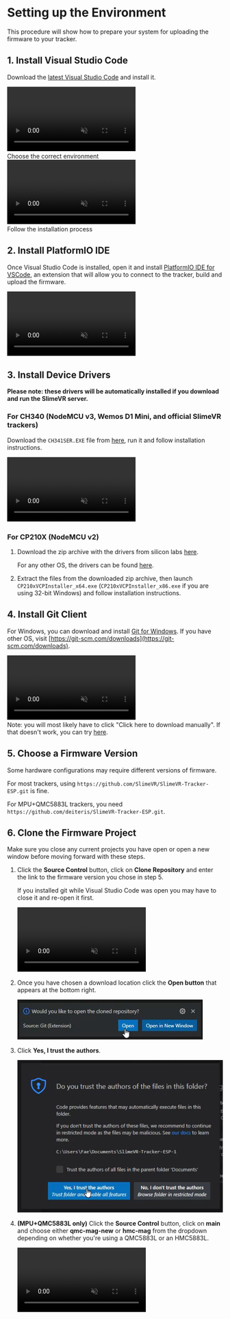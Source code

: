# Setting up the Environment

This procedure will show how to prepare your system for uploading the firmware to your tracker.

## 1. Install Visual Studio Code

Download the [latest Visual Studio Code](https://code.visualstudio.com/download) and install it.

<div class="embeddedVideo">
	<video name="Downloading Visual Studio Code" autoplay muted loop controls playsinline>
	  <source src="../assets/videos/downloadVSC.webm" type="video/webm">
	  <source src="../assets/videos/downloadVSC.mov" type="video/quicktime">
	</video><br>
	Choose the correct environment
</div>

<div class="embeddedVideo">
	<video name="Installing Visual Studio Code" autoplay muted loop controls playsinline>
	  <source src="../assets/videos/installVSC.webm" type="video/webm">
	  <source src="../assets/videos/installVSC.mov" type="video/quicktime">
	</video><br>
	Follow the installation process
</div>

## 2. Install PlatformIO IDE

Once Visual Studio Code is installed, open it and install [PlatformIO IDE for VSCode](https://marketplace.visualstudio.com/items?itemName=platformio.platformio-ide), an extension that will allow you to connect to the tracker, build and upload the firmware.

<div class="embeddedVideo">
	<video name="Installing PlatformIO" autoplay muted loop controls playsinline>
	  <source src="../assets/videos/installPIO.webm" type="video/webm">
	  <source src="../assets/videos/installPIO.mov" type="video/quicktime">
	</video><br>
</div>

## 3. Install Device Drivers

**Please note: these drivers will be automatically installed if you download and run the SlimeVR server.**

### For CH340 (NodeMCU v3, Wemos D1 Mini, and official SlimeVR trackers)

Download the `CH341SER.EXE` file from [here](https://cdn.sparkfun.com/assets/learn_tutorials/8/4/4/CH341SER.EXE), run it and follow installation instructions.

<div class="embeddedVideo">
	<video name="The Install wizard for CH341SER" autoplay muted loop controls playsinline>
	  <source src="../assets/videos/installCH.webm" type="video/webm">
	  <source src="../assets/videos/installCH.mov" type="video/quicktime">
	</video><br>
</div>

### For CP210X (NodeMCU v2)

1. Download the zip archive with the drivers from silicon labs [here](https://www.silabs.com/documents/public/software/CP210x_Windows_Drivers.zip).

   For any other OS, the drivers can be found [here](https://www.silabs.com/developers/usb-to-uart-bridge-vcp-drivers).

1. Extract the files from the downloaded zip archive, then launch `CP210xVCPInstaller_x64.exe` (`CP210xVCPInstaller_x86.exe` if you are using 32-bit Windows) and follow installation instructions.

## 4. Install Git Client

For Windows, you can download and install [Git for Windows](https://git-scm.com/download/win). If you have other OS, visit [https://git-scm.com/downloads](https://git-scm.com/downloads).

<div class="embeddedVideo">
	<video name="Installing Git for Windows" autoplay muted loop controls playsinline>
	  <source src="../assets/videos/installGit.webm" type="video/webm">
	  <source src="../assets/videos/installGit.mov" type="video/quicktime">
	</video><br>
   Note: you will most likely have to click "Click here to download manually". If that doesn't work, you can try <a href="https://gitforwindows.org/">here</a>.
</div>

## 5. Choose a Firmware Version

Some hardware configurations may require different versions of firmware.

For most trackers, using `https://github.com/SlimeVR/SlimeVR-Tracker-ESP.git` is fine.

For MPU+QMC5883L trackers, you need `https://github.com/deiteris/SlimeVR-Tracker-ESP.git`.

## 6. Clone the Firmware Project

Make sure you close any current projects you have open or open a new window before moving forward with these steps.

1. Click the **Source Control** button, click on **Clone Repository** and enter the link to the firmware version you chose in step 5.

   If you installed git while Visual Studio Code was open you may have to close it and re-open it first.

   <div class="embeddedVideo">
      <video name="The Cloning process in VSC" autoplay muted loop controls playsinline>
       <source src="../assets/videos/cloneVSC.webm" type="video/webm">
       <source src="../assets/videos/cloneVSC.mov" type="video/quicktime">
      </video><br>
   </div>

1. Once you have chosen a download location click the **Open button** that appears at the bottom right.

   ![Clicking the Open Button](../assets/img/openButton.png)

1. Click **Yes, I trust the authors**.

   ![Clicking Yes, I trust the authors](../assets/img/pleaseTrust.png)

1. **(MPU+QMC5883L only)** Click the **Source Control** button, click on **main** and choose either **qmc-mag-new** or **hmc-mag** from the dropdown depending on whether you're using a QMC5883L or an HMC5883L.

   <div class="embeddedVideo">
      <video name="Where to find the changes for MPU+QMC5883L" autoplay muted loop controls playsinline>
       <source src="../assets/videos/MPUChanges.webm" type="video/webm">
       <source src="../assets/videos/MPUChanges.mov" type="video/quicktime">
      </video><br>
   </div>
